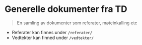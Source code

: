 # Generelle dokumenter fra TD
> En samling av dokumenter som referater, møteinkalling etc

* Referater kan finnes under `/referater/`
* Vedtekter kan finned under `/vedtekter/`



